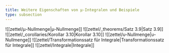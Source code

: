 ```yaml
---
title: Weitere Eigenschaften von μ-Integralen und Beispiele
type: subsection
---
```


![[zettel/μ-Nullmenge|μ-Nullmenge]]
![[zettel/_theorems/Satz 3.9|Satz 3.9]]
![[zettel/_corollaries/Korollar 3.10|Korollar 3.10]]
![[zettel/υ-Nullmenge|υ-Nullmenge]]
![[zettel/Transformationssatz für Integrale|Transformationssatz für Integrale]]
![[zettel/Integrale|Integrale]]